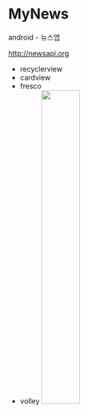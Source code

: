 # MyNews
android - 뉴스앱

http://newsapi.org
* recyclerview
* cardview
* fresco
* volley
<img src="https://user-images.githubusercontent.com/37360089/75093855-fcb8a180-55c8-11ea-8bfe-e877235a393f.png" width = "40%"></img>
